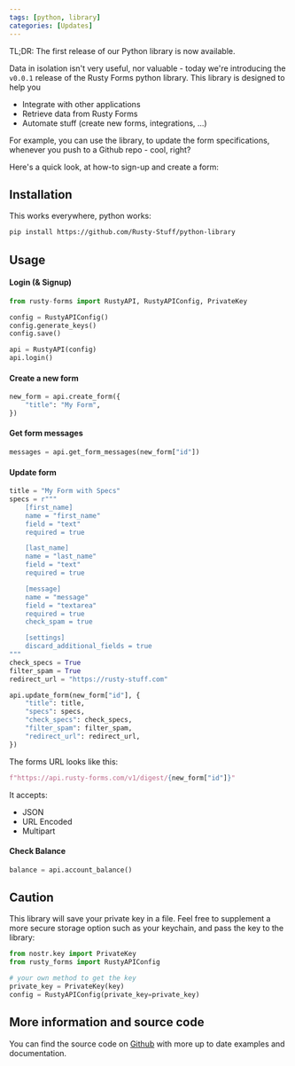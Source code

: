```yaml
---
tags: [python, library]
categories: [Updates]
---
```


TL;DR: The first release of our Python library is now available.

Data in isolation isn't very useful, nor valuable - today we're introducing the `v0.0.1` release of the Rusty Forms python library. This library is designed to help you

- Integrate with other applications
- Retrieve data from Rusty Forms
- Automate stuff (create new forms, integrations, ...)

For example, you can use the library, to update the form specifications, whenever you push to a Github repo - cool, right?

Here's a quick look, at how-to sign-up and create a form:

## Installation

This works everywhere, python works:

```bash
pip install https://github.com/Rusty-Stuff/python-library
```
## Usage

#### Login (& Signup)

```python
from rusty-forms import RustyAPI, RustyAPIConfig, PrivateKey

config = RustyAPIConfig()
config.generate_keys()
config.save()

api = RustyAPI(config)
api.login()
```

#### Create a new form

```python
new_form = api.create_form({
    "title": "My Form",
})
```

#### Get form messages

```python
messages = api.get_form_messages(new_form["id"])
```

#### Update form

```python
title = "My Form with Specs"
specs = r"""
    [first_name]
    name = "first_name"
    field = "text"
    required = true

    [last_name]
    name = "last_name"
    field = "text"
    required = true

    [message]
    name = "message"
    field = "textarea"
    required = true
    check_spam = true

    [settings]
    discard_additional_fields = true
"""
check_specs = True
filter_spam = True
redirect_url = "https://rusty-stuff.com"

api.update_form(new_form["id"], {
    "title": title,
    "specs": specs,
    "check_specs": check_specs,
    "filter_spam": filter_spam,
    "redirect_url": redirect_url,
})
```

The forms URL looks like this:

```python
f"https://api.rusty-forms.com/v1/digest/{new_form["id"]}"
```

It accepts:

- JSON
- URL Encoded
- Multipart

#### Check Balance

```python
balance = api.account_balance()
```

## Caution

This library will save your private key in a file. Feel free to supplement a more secure storage option such as your keychain, and pass the key to the library:

```python
from nostr.key import PrivateKey
from rusty_forms import RustyAPIConfig

# your own method to get the key
private_key = PrivateKey(key)
config = RustyAPIConfig(private_key=private_key)
```

## More information and source code

You can find the source code on [Github](https://github.com/Rusty-Stuff/python-library) with more up to date examples and documentation.